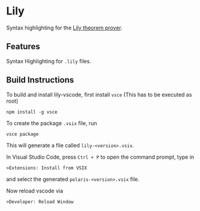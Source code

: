 # Lily

Syntax highlighting for the [Lily theorem prover](https://github.com/Innf107/lily).

## Features

Syntax Highlighting for `.lily` files.

## Build Instructions
To build and install lily-vscode, first install `vsce` (This has to be executed as root)
```
npm install -g vsce
```
To create the package `.vsix` file, run
```
vsce package
```
This will generate a file called `lily-<version>.vsix`.

In Visual Studio Code, press `Ctrl + P` to open the command prompt, type in
```
>Extensions: Install from VSIX
```
and select the generated `polaris-<version>.vsix` file.

Now reload vscode via
```
>Developer: Reload Window
```
